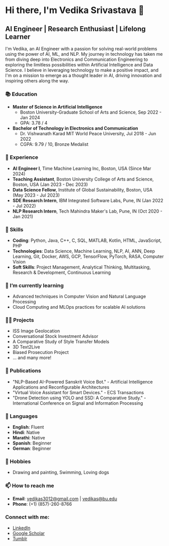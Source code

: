 # Hi there, I'm Vedika Srivastava 👋

## AI Engineer | Research Enthusiast | Lifelong Learner

I'm Vedika, an AI Engineer with a passion for solving real-world problems using the power of AI, ML, and NLP. My journey in technology has taken me from diving deep into Electronics and Communication Engineering to exploring the limitless possibilities within Artificial Intelligence and Data Science. I believe in leveraging technology to make a positive impact, and I'm on a mission to emerge as a thought leader in AI, driving innovation and inspiring others along the way.

### 📚 Education

- **Master of Science in Artificial Intelligence**
  - Boston University-Graduate School of Arts and Science, Sep 2022 - Jan 2024
  - GPA: 3.78 / 4
- **Bachelor of Technology in Electronics and Communication**
  - Dr. Vishwanath Karad MIT World Peace University, Jul 2018 - Jun 2022
  - CGPA: 9.79 / 10, Bronze Medalist

### 💼 Experience

- **AI Engineer I**, Time Machine Learning Inc, Boston, USA (Since Mar 2024)
- **Teaching Assistant**, Boston University College of Arts and Science, Boston, USA (Jan 2023 - Dec 2023)
- **Data Science Fellow**, Institute of Global Sustainability, Boston, USA (May 2023 - Jul 2023)
- **SDE Research Intern**, IBM Integrated Software Labs, Pune, IN (Jan 2022 - Jul 2022)
- **NLP Research Intern**, Tech Mahindra Maker's Lab, Pune, IN (Oct 2020 - Jan 2021)

### 🚀 Skills

- **Coding**: Python, Java, C++, C, SQL, MATLAB, Kotlin, HTML, JavaScript, PHP
- **Technologies**: Data Science, Machine Learning, NLP, AI, ANN, Deep Learning, Git, Docker, AWS, GCP, TensorFlow, PyTorch, RASA, Computer Vision
- **Soft Skills**: Project Management, Analytical Thinking, Multitasking, Research & Development, Continuous Learning

### 🌱 I’m currently learning

- Advanced techniques in Computer Vision and Natural Language Processing
- Cloud Computing and MLOps practices for scalable AI solutions

### 👩‍💻 Projects

- ISS Image Geolocation
- Conversational Stock Investment Advisor
- A Comparative Study of Style Transfer Models
- 3D Text2Live
- Biased Prosecution Project
- ... and many more!

### 📄 Publications

- "NLP-Based AI-Powered Sanskrit Voice Bot." - Artificial Intelligence Applications and Reconfigurable Architectures
- "Virtual Voice Assistant for Smart Devices." - ECS Transactions
- "Drone Detection using YOLO and SSD: A Comparative Study." - International Conference on Signal and Information Processing

### 💬 Languages

- **English**: Fluent
- **Hindi**: Native
- **Marathi**: Native
- **Spanish**: Beginner
- **German**: Beginner

### 🎨 Hobbies

- Drawing and painting, Swimming, Loving dogs

### 📫 How to reach me

- **Email**: vedikas3012@gmail.com | vedikas@bu.edu
- **Phone**: (+1) (857)-260-8766

### Connect with me:

- [LinkedIn](https://www.linkedin.com/in/vedika-srivastava/)
- [Google Scholar](https://scholar.google.com/citations?view_op=list_works&hl=en&hl=en&user=cPLpZOYAAAAJ)
- [Tumblr](https://sizzlenut.tumblr.com/)

